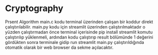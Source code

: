 # Cryptography
Prsent Algorithm
main.c kodu terminal üzerinden çalışan bir koddur direkt çalıştırılabilir.
main.py kodu için streamlit üzerinden çalıştırılmaktadır o yüzden çalıştırmadan önce terminal içerisinde pip install streamlit komutu çalıştırılıp yüklenmeli, 
ardından kodu çalıştırıp result bölümünde 1 değerini gördükten sonra terminale gidip run streamlit main.py çalıştırıldığında otomatik olarak bir web browser da sekme açılacaktır.
